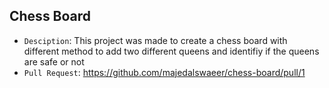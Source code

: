 ## Chess Board
- `Desciption`: This project was made to create a chess board with different method to add two different queens and identifiy if the queens are safe or not
- `Pull Request`: https://github.com/majedalswaeer/chess-board/pull/1